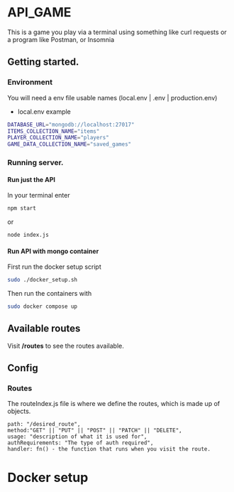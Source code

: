 # API_GAME
This is a game you play via a terminal using something like curl requests or a program like Postman, or Insomnia

## Getting started.
### Environment
You will need a env file usable names (local.env | .env | production.env)
- local.env example
```bash
DATABASE_URL="mongodb://localhost:27017"
ITEMS_COLLECTION_NAME="items"
PLAYER_COLLECTION_NAME="players"
GAME_DATA_COLLECTION_NAME="saved_games"
```
### Running server.
#### Run just the API
In your terminal enter
```bash
npm start
```
or 
```bash
node index.js
```

#### Run API with mongo container
First run the docker setup script
```bash
sudo ./docker_setup.sh
```
Then run the containers with
```bash
sudo docker compose up
```


## Available routes 
Visit **/routes** to see the routes available.

## Config
### Routes
The routeIndex.js file is where we define the routes, which is made up of objects.
```
path: "/desired_route",
method:"GET" || "PUT" || "POST" || "PATCH" || "DELETE",
usage: "description of what it is used for",
authRequirements: "The type of auth required",
handler: fn() - the function that runs when you visit the route.
```

# Docker setup
